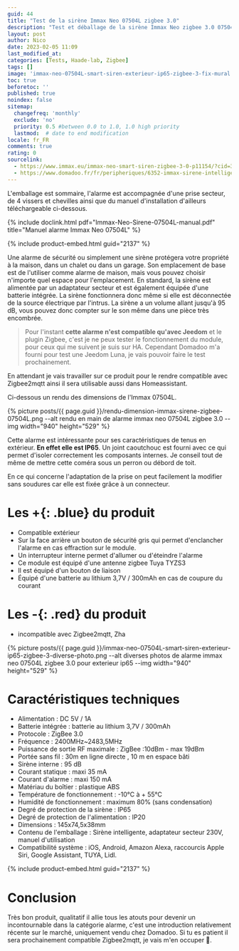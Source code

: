 ```yaml
---
guid: 44
title: "Test de la sirène Immax Neo 07504L zigbee 3.0"
description: "Test et déballage de la sirène Immax Neo zigbee 3.0 07504L quels sont ses atouts ?"
layout: post
author: Nico
date: 2023-02-05 11:09
last_modified_at: 
categories: [Tests, Haade-lab, Zigbee]
tags: []
image: 'immax-neo-07504L-smart-siren-exterieur-ip65-zigbee-3-fix-mural.png'
toc: true
beforetoc: ''
published: true
noindex: false
sitemap:
  changefreq: 'monthly'
  exclude: 'no'
  priority: 0.5 #between 0.0 to 1.0, 1.0 high priority
  lastmod:  # date to end modification
locale: fr_FR
comments: true
rating: 0  
sourcelink:
  - https://www.immax.eu/immax-neo-smart-siren-zigbee-3-0-p11154/?cid=301
  - https://www.domadoo.fr/fr/peripheriques/6352-immax-sirene-intelligente-exterieure-zigbee-30-tuya-ip65.html?domid=39
---
```


L'emballage est sommaire, l'alarme est accompagnée d'une prise secteur, de 4 vissers et chevilles ainsi que du manuel d'installation d'ailleurs téléchargeable ci-dessous.

{% include doclink.html pdf="Immax-Neo-Sirene-07504L-manual.pdf" title="Manuel alarme Immax Neo 07504L" %}

{% include product-embed.html guid="2137" %}

Une alarme de sécurité ou simplement une sirène protégera votre propriété à la maison, dans un chalet ou dans un garage. Son emplacement de base est de l'utiliser comme alarme de maison, mais vous pouvez choisir n'importe quel espace pour l'emplacement. En standard, la sirène est alimentée par un adaptateur secteur et est également équipée d'une batterie intégrée. La sirène fonctionnera donc même si elle est déconnectée de la source électrique par l'intrus. La sirène a un volume allant jusqu'à 95 dB, vous pouvez donc compter sur le son même dans une pièce très encombrée.

> Pour l'instant **cette alarme n'est compatible qu'avec Jeedom** et le plugin Zigbee, c'est je ne peux tester le fonctionnement du module, pour ceux qui me suivent je suis sur HA. Cependant Domadoo m'a fourni pour test une Jeedom Luna, je vais pouvoir faire le test prochainement.

En attendant je vais travailler sur ce produit pour le rendre compatible avec Zigbee2mqtt ainsi il sera utilisable aussi dans Homeassistant.

Ci-dessous un rendu des dimensions de l'Immax 07504L.

{% picture posts/{{ page.guid }}/rendu-dimension-immax-sirene-zigbee-07504L.png --alt rendu en main de alarme immax neo 07504L zigbee 3.0 --img width="940" height="529" %}

Cette alarme est intéressante pour ses caractéristiques de tenus en extérieur. **En effet elle est IP65**. Un joint caoutchouc est fourni avec ce qui permet d'isoler correctement les composants internes. Je conseil tout de même de mettre cette coméra sous un perron ou débord de toit.

En ce qui concerne l'adaptation de la prise on peut facilement la modifier sans soudures car elle est fixée grâce à un connecteur.

# Les **+**{: .blue} du produit

- Compatible extérieur
- Sur la face arrière un bouton de sécurité gris qui permet d'enclancher l'alarme en cas effraction sur le module.
- Un interrupteur interne permet d'allumer ou d'éteindre l'alarme
- Ce module est équipé d'une antenne zigbee Tuya TYZS3
- Il est équipé d'un bouton de liaison
- Équipé d'une batterie au lithium 3,7V / 300mAh en cas de coupure du courant

# Les **-**{: .red} du produit

- incompatible avec Zigbee2mqtt, Zha

{% picture posts/{{ page.guid }}/immax-neo-07504L-smart-siren-exterieur-ip65-zigbee-3-diverse-photo.png --alt diverses photos de alarme immax neo 07504L zigbee 3.0 pour exterieur ip65 --img width="940" height="529" %}

# Caractéristiques techniques

- Alimentation : DC 5V / 1A
- Batterie intégrée : batterie au lithium 3,7V / 300mAh
- Protocole : ZigBee 3.0
- Fréquence : 2400MHz~2483,5MHz
- Puissance de sortie RF maximale : ZigBee :10dBm - max 19dBm
- Portée sans fil : 30m en ligne directe , 10 m en espace bâti
- Sirène interne : 95 dB
- Courant statique : maxi 35 mA
- Courant d'alarme : maxi 150 mA
- Matériau du boîtier : plastique ABS
- Température de fonctionnement : -10°C à + 55°C
- Humidité de fonctionnement : maximum 80% (sans condensation)
- Degré de protection de la sirène : IP65
- Degré de protection de l'alimentation : IP20
- Dimensions : 145x74,5x38mm
- Contenu de l'emballage : Sirène intelligente, adaptateur secteur 230V, manuel d'utilisation
- Compatibilité système : iOS, Android, Amazon Alexa, raccourcis Apple Siri, Google Assistant, TUYA, Lidl.

{% include product-embed.html guid="2137" %}

# Conclusion

Très bon produit, qualitatif il allie tous les atouts pour devenir un incontournable dans la catégorie alarme, c'est une introduction relativement récente sur le marché, uniquement vendu chez Domadoo. Si tu es patient il sera prochainement compatible Zigbee2mqtt, je vais m'en occuper 👷.

